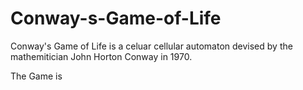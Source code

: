 # Conway-s-Game-of-Life
Conway's Game of Life is a celuar cellular automaton devised by the mathemitician John Horton Conway in 1970.

The Game is 
